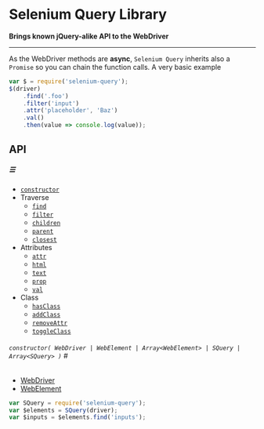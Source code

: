 # Selenium Query Library


__Brings known jQuery-alike API to the WebDriver__

---

As the WebDriver methods are **async**, `Selenium Query` inherits also a `Promise` so you can chain the function calls. A very basic example

```javascript
var $ = require('selenium-query');
$(driver)
	.find('.foo')
	.filter('input')
	.attr('placeholder', 'Baz')
	.val()
	.then(value => console.log(value));
```

## API

##### &#9776;
- [`constructor`](#constructor)
- Traverse
	- [`find`](#find)
	- [`filter`](#filter)
	- [`children`](#children)
	- [`parent`](#parent)
	- [`closest`](#closest)
- Attributes
	- [`attr`](#attr)
	- [`html`](#html)
	- [`text`](#text)
	- [`prop`](#prop)
	- [`val`](#val)
- Class
	- [`hasClass`](#hasClass)
	- [`addClass`](#addClass)
	- [`removeAttr`](#removeAttr)
	- [`toggleClass`](#toggleClass)



###### `constructor( WebDriver | WebElement | Array<WebElement> | SQuery | Array<SQuery> )` <a name='constructor'>#</a>

- [WebDriver](http://selenium.googlecode.com/git/docs/api/javascript/module_selenium-webdriver_class_WebDriver.html)
- [WebElement](http://selenium.googlecode.com/git/docs/api/javascript/class_webdriver_WebElement.html)

```javascript
var SQuery = require('selenium-query');
var $elements = SQuery(driver);
var $inputs = $elements.find('inputs');
```
